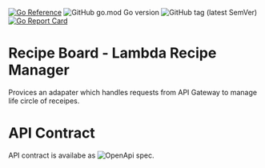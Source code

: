 [![Go Reference](https://pkg.go.dev/badge/github.com/tommzn/recipeboard-core.svg)](https://pkg.go.dev/github.com/tommzn/recipemanager-lambda)
![GitHub go.mod Go version](https://img.shields.io/github/go-mod/go-version/tommzn/recipemanager-lambda)
![GitHub tag (latest SemVer)](https://img.shields.io/github/v/tag/tommzn/recipemanager-lambda)
[![Go Report Card](https://goreportcard.com/badge/github.com/tommzn/recipemanager-lambda)](https://goreportcard.com/report/github.com/tommzn/recipemanager-lambda)

# Recipe Board - Lambda Recipe Manager
Provices an adapater which handles requests from API Gateway to manage life circle of receipes.

# API Contract
API contract is availabe as ![OpenApi spec](https://github.com/tommzn/recipemanager-lambda/blob/main/aws/openapi.yml).